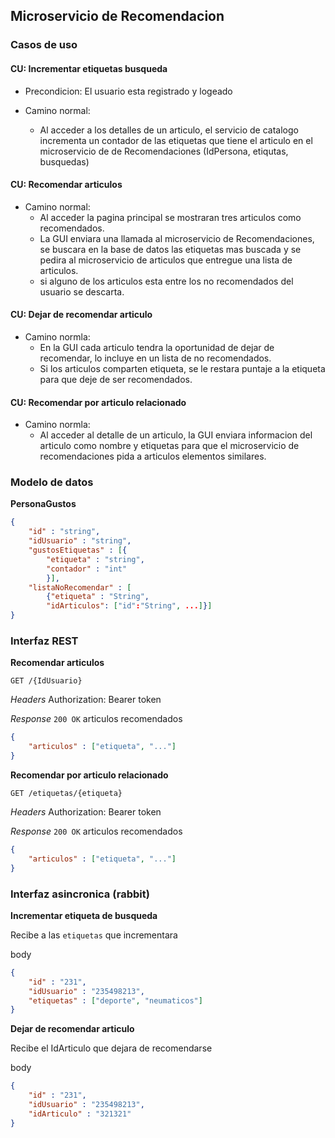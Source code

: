 ## Microservicio de Recomendacion

### Casos de uso

#### CU: Incrementar etiquetas busqueda
- Precondicion: El usuario esta registrado y logeado

- Camino normal:
    - Al acceder a los detalles de un articulo, el servicio de catalogo incrementa un contador de las etiquetas que tiene el articulo en el microservicio de de Recomendaciones (IdPersona, etiqutas, busquedas)


#### CU: Recomendar articulos
- Camino normal:
    * Al acceder la pagina principal se mostraran tres articulos como recomendados.
    * La GUI enviara una llamada al microservicio de Recomendaciones, se buscara en la base de datos las etiquetas mas buscada y se pedira al microservicio de articulos que entregue una lista de articulos.
     * si alguno de los articulos esta entre los no recomendados del usuario se descarta.

#### CU: Dejar de recomendar articulo
 - Camino normla:
    * En la GUI cada articulo tendra la oportunidad de dejar de recomendar, lo incluye en un lista de no recomendados.
    * Si los articulos comparten etiqueta, se le restara puntaje a la etiqueta para que deje de ser recomendados.

#### CU: Recomendar por articulo relacionado
 - Camino normla:
    * Al acceder al detalle de un articulo, la GUI enviara informacion del articulo como nombre y etiquetas para que el microservicio de recomendaciones pida a articulos elementos similares.

### Modelo de datos

**PersonaGustos**
```json
{
    "id" : "string",
    "idUsuario" : "string",
    "gustosEtiquetas" : [{
        "etiqueta" : "string",
        "contador" : "int"
        }],
    "listaNoRecomendar" : [
        {"etiqueta" : "String",
        "idArticulos": ["id":"String", ...]}]
}
```

### Interfaz REST

**Recomendar articulos**

`GET /{IdUsuario}`

*Headers*
Authorization: Bearer token

*Response*
`200 OK` articulos recomendados
```json
{
    "articulos" : ["etiqueta", "..."]
}
```

**Recomendar por articulo relacionado**

`GET /etiquetas/{etiqueta}`

*Headers*
Authorization: Bearer token

*Response*
`200 OK` articulos recomendados
```json
{
    "articulos" : ["etiqueta", "..."]
}
```

### Interfaz asincronica (rabbit)

**Incrementar etiqueta de busqueda**

Recibe a las `etiquetas` que incrementara

body
```json
{
    "id" : "231",
    "idUsuario" : "235498213",
    "etiquetas" : ["deporte", "neumaticos"]
}
```


**Dejar de recomendar articulo**

Recibe el IdArticulo que dejara de recomendarse

body
```json
{
    "id" : "231",
    "idUsuario" : "235498213",
    "idArticulo" : "321321"
}
```
